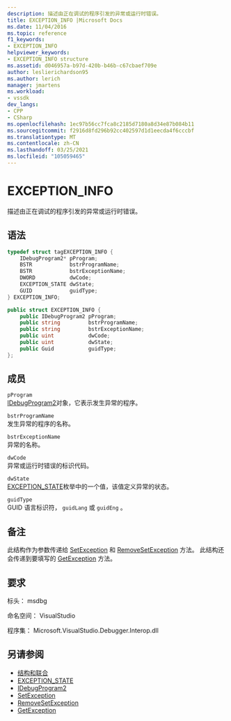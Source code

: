 ```yaml
---
description: 描述由正在调试的程序引发的异常或运行时错误。
title: EXCEPTION_INFO |Microsoft Docs
ms.date: 11/04/2016
ms.topic: reference
f1_keywords:
- EXCEPTION_INFO
helpviewer_keywords:
- EXCEPTION_INFO structure
ms.assetid: d046957a-b97d-420b-b46b-c67cbaef709e
author: leslierichardson95
ms.author: lerich
manager: jmartens
ms.workload:
- vssdk
dev_langs:
- CPP
- CSharp
ms.openlocfilehash: 1ec97b56cc7fca8c2185d7180a8d34e87b084b11
ms.sourcegitcommit: f2916d8fd296b92cc402597d1d1eecda4f6cccbf
ms.translationtype: MT
ms.contentlocale: zh-CN
ms.lasthandoff: 03/25/2021
ms.locfileid: "105059465"
---
```

# <a name="exception_info"></a>EXCEPTION_INFO
描述由正在调试的程序引发的异常或运行时错误。

## <a name="syntax"></a>语法

```cpp
typedef struct tagEXCEPTION_INFO {
    IDebugProgram2* pProgram;
    BSTR            bstrProgramName;
    BSTR            bstrExceptionName;
    DWORD           dwCode;
    EXCEPTION_STATE dwState;
    GUID            guidType;
} EXCEPTION_INFO;
```

```csharp
public struct EXCEPTION_INFO {
    public IDebugProgram2 pProgram;
    public string         bstrProgramName;
    public string         bstrExceptionName;
    public uint           dwCode;
    public uint           dwState;
    public Guid           guidType;
};
```

## <a name="members"></a>成员
`pProgram`\
[IDebugProgram2](../../../extensibility/debugger/reference/idebugprogram2.md)对象，它表示发生异常的程序。

`bstrProgramName`\
发生异常的程序的名称。

`bstrExceptionName`\
异常的名称。

`dwCode`\
异常或运行时错误的标识代码。

`dwState`\
[EXCEPTION_STATE](../../../extensibility/debugger/reference/exception-state.md)枚举中的一个值，该值定义异常的状态。

`guidType`\
GUID 语言标识符， `guidLang` 或 `guidEng` 。

## <a name="remarks"></a>备注
此结构作为参数传递给 [SetException](../../../extensibility/debugger/reference/idebugengine2-setexception.md) 和 [RemoveSetException](../../../extensibility/debugger/reference/idebugengine2-removesetexception.md) 方法。 此结构还会传递到要填写的 [GetException](../../../extensibility/debugger/reference/idebugexceptionevent2-getexception.md) 方法。

## <a name="requirements"></a>要求
标头： msdbg

命名空间： VisualStudio

程序集： Microsoft.VisualStudio.Debugger.Interop.dll

## <a name="see-also"></a>另请参阅
- [结构和联合](../../../extensibility/debugger/reference/structures-and-unions.md)
- [EXCEPTION_STATE](../../../extensibility/debugger/reference/exception-state.md)
- [IDebugProgram2](../../../extensibility/debugger/reference/idebugprogram2.md)
- [SetException](../../../extensibility/debugger/reference/idebugengine2-setexception.md)
- [RemoveSetException](../../../extensibility/debugger/reference/idebugengine2-removesetexception.md)
- [GetException](../../../extensibility/debugger/reference/idebugexceptionevent2-getexception.md)
